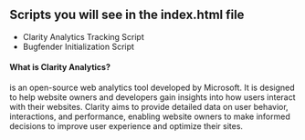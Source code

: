 ## Scripts you will see in the index.html file

- Clarity Analytics Tracking Script
- Bugfender Initialization Script

#### What is Clarity Analytics?

is an open-source web analytics tool developed by Microsoft. It is designed to help website owners and developers gain insights into how users interact with their websites. Clarity aims to provide detailed data on user behavior, interactions, and performance, enabling website owners to make informed decisions to improve user experience and optimize their sites.
